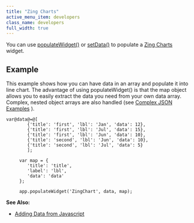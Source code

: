 ```yaml
---
title: "Zing Charts"
active_menu_item: developers
class_name: developers
full_width: true
---
```



You can use [populateWidget()]() or [setData()](../setdata) to populate a [Zing Charts](../../../../product-guide/advanced-important-widgets/zing-charts/) widget.

## Example

This example shows how you can have data in an array and populate it into line chart. The advantage of using populateWidget() is that the map object allows you to easily extract the data you need from your own data array. Complex, nested object arrays are also handled (see [Complex JSON Examples](complex-json-example.htm) ).

    var@data@=@[
            {'title': 'first', 'lbl': 'Jan', 'data': 12},
            {'title': 'first', 'lbl': 'Jul', 'data': 15},
            {'title': 'first', 'lbl': 'Jun', 'data': 10},
            {'title': 'second', 'lbl': 'Jun', 'data': 10},
            {'title': 'second', 'lbl': 'Jul', 'data': 5}
            ];
        
         var map = {
            'title': 'title',
            'label': 'lbl',
            'data': 'data'
         };
        
         app.populateWidget('ZingChart', data, map);
   

**See Also:**

 - [Adding Data from Javascript](../../../../product-guide/advanced-important-widgets/zing-charts/adding-data-from-javascript2)


